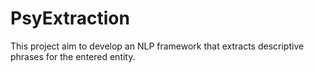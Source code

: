 # PsyExtraction
This  project aim to develop an NLP framework that extracts descriptive phrases for the entered entity.
